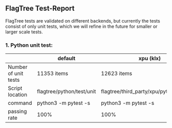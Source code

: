 

## FlagTree Test-Report

FlagTree tests are validated on different backends, but currently the tests consist of only unit tests, which we will refine in the future for smaller or larger scale tests.

### 1. Python unit test:

|                      | default                   | xpu (klx)                                 | iluvatar                                       | mthreads                                       | metax                                       |
|----------------------|---------------------------|-------------------------------------------|------------------------------------------------|------------------------------------------------|---------------------------------------------|
| Number of unit tests | 11353 items               | 12623 items                               | 14808 items                                    | 10392 items                                    | 13728 items                                 |
| Script location      | flagtree/python/test/unit | flagtree/third_party/xpu/python/test/unit | flagtree/third_party/iluvatar/python/test/unit | flagtree/third_party/mthreads/python/test/unit | flagtree/third_party/metax/python/test/unit |
| command              | python3 -m pytest -s      | python3 -m pytest -s                      | python3 -m pytest -s                           | python3 -m pytest -s                           | python3 -m pytest -s                        |
| passing rate         | 100%                      | 100%                                      | 100%                                           | 100%                                           | 100%                                        |
